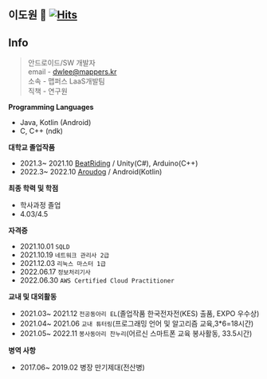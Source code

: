 **이도원** 👋  [![Hits](https://hits.seeyoufarm.com/api/count/incr/badge.svg?url=https%3A%2F%2Fgithub.com%2Fqqqqlss&count_bg=%2379C83D&title_bg=%23555555&icon=&icon_color=%23E7E7E7&title=today+%2F+total&edge_flat=false)](https://hits.seeyoufarm.com)
---


**Info**
---
> 안드로이드/SW 개발자  
> email - dwlee@mappers.kr  
> 소속 - 맵퍼스 LaaS개발팀  
> 직책 - 연구원  

**Programming Languages**  
- Java, Kotlin (Android)
- C, C++ (ndk)

**대학교 졸업작품**
- 2021.3~ 2021.10 [BeatRiding](https://github.com/qqqqlss/BeatRiding) / Unity(C#), Arduino(C++)
- 2022.3~ 2022.10 [Aroudog](https://github.com/qqqqlss/arounDog) / Android(Kotlin)

**최종 학력 및 학점**
- 학사과정 졸업
- 4.03/4.5

**자격증**
- 2021.10.01 `SQLD`
- 2021.10.19 `네트워크 관리사 2급`
- 2021.12.03 `리눅스 마스터 1급`
- 2022.06.17 `정보처리기사`
- 2022.06.30 `AWS Certified Cloud Practitioner`

**교내 및 대외활동**  
- 2021.03~ 2021.12 `전공동아리 EL`(졸업작품 한국전자전(KES) 출품, EXPO 우수상)  
- 2021.04~ 2021.06 `교내 튜터링`(프로그래밍 언어 및 알고리즘 교육,3*6=18시간)  
- 2021.05~ 2022.11 `봉사동아리 찬누리`(어르신 스마트폰 교육 봉사활동, 33.5시간)  

**병역 사항**   
- 2017.06~ 2019.02 병장 만기제대(전산병)
  


